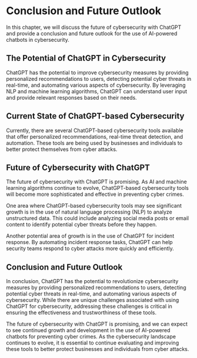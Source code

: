 Conclusion and Future Outlook
==============================================================================

In this chapter, we will discuss the future of cybersecurity with ChatGPT and provide a conclusion and future outlook for the use of AI-powered chatbots in cybersecurity.

The Potential of ChatGPT in Cybersecurity
-----------------------------------------

ChatGPT has the potential to improve cybersecurity measures by providing personalized recommendations to users, detecting potential cyber threats in real-time, and automating various aspects of cybersecurity. By leveraging NLP and machine learning algorithms, ChatGPT can understand user input and provide relevant responses based on their needs.

Current State of ChatGPT-based Cybersecurity
--------------------------------------------

Currently, there are several ChatGPT-based cybersecurity tools available that offer personalized recommendations, real-time threat detection, and automation. These tools are being used by businesses and individuals to better protect themselves from cyber attacks.

Future of Cybersecurity with ChatGPT
------------------------------------

The future of cybersecurity with ChatGPT is promising. As AI and machine learning algorithms continue to evolve, ChatGPT-based cybersecurity tools will become more sophisticated and effective in preventing cyber crimes.

One area where ChatGPT-based cybersecurity tools may see significant growth is in the use of natural language processing (NLP) to analyze unstructured data. This could include analyzing social media posts or email content to identify potential cyber threats before they happen.

Another potential area of growth is in the use of ChatGPT for incident response. By automating incident response tasks, ChatGPT can help security teams respond to cyber attacks more quickly and efficiently.

Conclusion and Future Outlook
-----------------------------

In conclusion, ChatGPT has the potential to revolutionize cybersecurity measures by providing personalized recommendations to users, detecting potential cyber threats in real-time, and automating various aspects of cybersecurity. While there are unique challenges associated with using ChatGPT for cybersecurity, addressing these challenges is critical in ensuring the effectiveness and trustworthiness of these tools.

The future of cybersecurity with ChatGPT is promising, and we can expect to see continued growth and development in the use of AI-powered chatbots for preventing cyber crimes. As the cybersecurity landscape continues to evolve, it is essential to continue evaluating and improving these tools to better protect businesses and individuals from cyber attacks.
